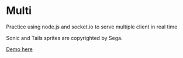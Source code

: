 # Multi
Practice using node.js and socket.io to serve multiple client in real time

Sonic and Tails sprites are copyrighted by Sega.  

[Demo here](http://sonic.vulpes.pw)